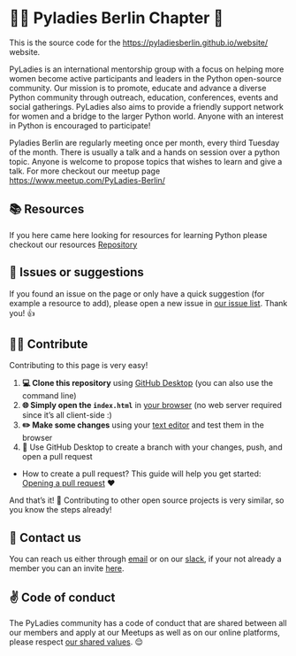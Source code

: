 # 👩‍💻 Pyladies Berlin Chapter 🐍

This is the source code for the https://pyladiesberlin.github.io/website/ website.

PyLadies is an international mentorship group with a focus on helping more women become active participants and leaders in the Python open-source community. Our mission is to promote, educate and advance a diverse Python community through outreach, education, conferences, events and social gatherings. PyLadies also aims to provide a friendly support network for women and a bridge to the larger Python world. Anyone with an interest in Python is encouraged to participate!

Pyladies Berlin are regularly meeting once per month, every third Tuesday of the month. There is usually a talk and a hands on session over a python topic. Anyone is welcome to propose topics that wishes to learn and give a talk. For more checkout our meetup page https://www.meetup.com/PyLadies-Berlin/

## :books: Resources
If you here came here looking for resources for learning Python please checkout our resources [Repository](https://github.com/PyLadiesBerlin/resources)

## 🐛 Issues or suggestions

If you found an issue on the page or only have a quick suggestion (for example a resource to add), please open a new issue in [our issue list](https://github.com/PyLadiesBerlin/website/issues). Thank you! 👍


## 👩‍💻 Contribute

Contributing to this page is very easy!

1. **💻 Clone this repository** using [GitHub Desktop](https://desktop.github.com) (you can also use the command line)
2. **🌐 Simply open the `index.html`** in [your browser](https://www.mozilla.org/firefox/) (no web server required since it’s all client-side :)
3. **✏️ Make some changes** using your [text editor](https://atom.io) and test them in the browser
4. 🚀 Use GitHub Desktop to create a branch with your changes, push, and open a pull request
- How to create a pull request? This guide will help you get started: [Opening a pull request](https://opensource.guide/how-to-contribute/#opening-a-pull-request) :heart:

And that’s it! 🎉 Contributing to other open source projects is very similar, so you know the steps already!


## :satellite: Contact us

You can reach us either through [email](berlinpyladies@gmail.com) or on our [slack](https://pyladies-berlin.slack.com), if your not already a member you can an invite [here](https://pyladies-berlin.herokuapp.com/).


## :v: Code of conduct

The PyLadies community has a code of conduct that are shared between all our members and apply at our Meetups as well as on our online platforms, please respect [our shared values](http://www.pyladies.com/CodeOfConduct/). :relieved:
